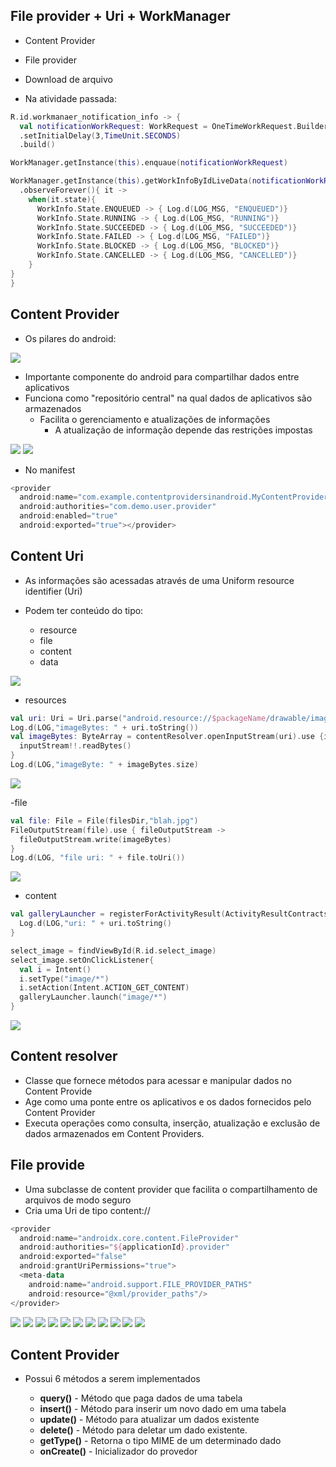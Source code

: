 ## File provider + Uri + WorkManager

- Content Provider
- File provider
- Download de arquivo

- Na atividade passada:
  
```kotlin
R.id.workmanaer_notification_info -> {
  val notificationWorkRequest: WorkRequest = OneTimeWorkRequest.Builder(MyNotificationWorkManager::class.java)
  .setInitialDelay(3,TimeUnit.SECONDS)
  .build()

WorkManager.getInstance(this).enquaue(notificationWorkRequest)

WorkManager.getInstance(this).getWorkInfoByIdLiveData(notificationWorkRequest.id)
  .observeForever(){ it ->
    when(it.state){
      WorkInfo.State.ENQUEUED -> { Log.d(LOG_MSG, "ENQUEUED")}
      WorkInfo.State.RUNNING -> { Log.d(LOG_MSG, "RUNNING")}
      WorkInfo.State.SUCCEEDED -> { Log.d(LOG_MSG, "SUCCEEDED")}
      WorkInfo.State.FAILED -> { Log.d(LOG_MSG, "FAILED")}
      WorkInfo.State.BLOCKED -> { Log.d(LOG_MSG, "BLOCKED")}
      WorkInfo.State.CANCELLED -> { Log.d(LOG_MSG, "CANCELLED")}
    }
}
}
```

## Content Provider

- Os pilares do android:

<img src=".assets/218.jpg">

- Importante componente do android para compartilhar dados entre aplicativos
- Funciona como "repositório central" na qual dados de aplicativos são armazenados
  - Facilita o gerenciamento e atualizações de informações
    - A atualização de informação depende das restrições impostas
   
<img src=".assets/219.jpg">

<img src=".assets/220.jpg">

- No manifest

```kotlin
<provider
  android:name="com.example.contentprovidersinandroid.MyContentProvider"
  android:authorities="com.demo.user.provider"
  android:enabled="true"
  android:exported="true"></provider>
```

## Content Uri

- As informações são acessadas através de uma Uniform resource identifier (Uri)

- Podem ter conteúdo do tipo:
  - resource
  - file
  - content
  - data
 
  
<img src=".assets/221.jpg">

- resources

```kotlin
val uri: Uri = Uri.parse("android.resource://$packageName/drawable/image")
Log.d(LOG,"imageBytes: " + uri.toString())
val imageBytes: ByteArray = contentResolver.openInputStream(uri).use {inputStream ->
  inputStream!!.readBytes()
}
Log.d(LOG,"imageByte: " + imageBytes.size)
```
  
<img src=".assets/222.jpg">

-file

```kotlin
val file: File = File(filesDir,"blah.jpg")
FileOutputStream(file).use { fileOutputStream ->
  fileOutputStream.write(imageBytes)
}
Log.d(LOG, "file uri: " + file.toUri())
```

<img src=".assets/223.jpg">

- content

```kotlin
val galleryLauncher = registerForActivityResult(ActivityResultContracts.GetContent()){ uri ->
  Log.d(LOG,"uri: " + uri.toString()
}

select_image = findViewById(R.id.select_image)
select_image.setOnClickListener{
  val i = Intent()
  i.setType("image/*")
  i.setAction(Intent.ACTION_GET_CONTENT)
  galleryLauncher.launch("image/*")
}
```


<img src=".assets/224.jpg">

## Content resolver

- Classe que fornece métodos para acessar e manipular dados no Content Provide
- Age como uma ponte entre os aplicativos e os dados fornecidos pelo Content Provider
- Executa operações como consulta, inserção, atualização e exclusão de dados armazenados em Content Providers.

## File provide

- Uma subclasse de content provider que facilita o compartilhamento de arquivos de modo seguro
- Cria uma Uri de tipo content://

```kotlin
<provider
  android:name="androidx.core.content.FileProvider"
  android:authorities="${applicationId}.provider"
  android:exported="false"
  android:grantUriPermissions="true">
  <meta-data
    android:name="android.support.FILE_PROVIDER_PATHS"
    android:resource="@xml/provider_paths"/>
</provider>

```

<img src=".assets/225.jpg">

<img src=".assets/226.jpg">

<img src=".assets/227.jpg">

<img src=".assets/228.jpg">

<img src=".assets/229.jpg">

<img src=".assets/230.jpg">

<img src=".assets/231.jpg">

<img src=".assets/232.jpg">

<img src=".assets/233.jpg">

<img src=".assets/234.jpg">

<img src=".assets/235.jpg">

## Content Provider

- Possui 6 métodos a serem implementados

  - **query()** - Método que paga dados de uma tabela
  - **insert()** - Método para inserir um novo dado em uma tabela
  - **update()** - Método para atualizar um dados existente
  - **delete()** - Método para deletar um dado existente.
  - **getType()** - Retorna o tipo MIME de um determinado dado
  - **onCreate()** - Inicializador do provedor
